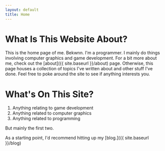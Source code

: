 ```yaml
---
layout: default
title: Home
---
```

# What Is This Website About?

This is the home page of me. Bekwnn. I'm a programmer. I mainly do things involving computer graphics and game development.
For a bit more about me, check out the [about]({{ site.baseurl }}/about) page. Otherwise, this page houses a collection of
topics I've written about and other stuff I've done. Feel free to poke around the site to see if anything interests you.

# What's On This Site?

1. Anything relating to game development
2. Anything related to computer graphics
3. Anything related to programming

But mainly the first two.

As a starting point, I'd recommend hitting up my [blog.]({{ site.baseurl }}/blog)

